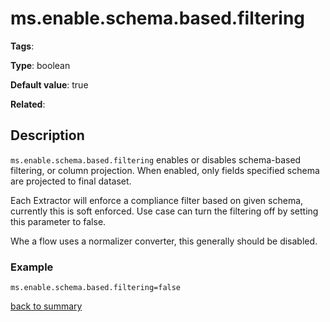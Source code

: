 # ms.enable.schema.based.filtering

**Tags**: 

**Type**: boolean

**Default value**: true

**Related**:

## Description

`ms.enable.schema.based.filtering` enables or disables schema-based filtering,
or column projection. When enabled, only fields specified schema 
are projected to final dataset. 

Each Extractor will enforce a compliance filter based on given schema, 
currently this is soft enforced. Use case can turn the filtering off by 
setting this parameter to false.

Whe a flow uses a normalizer converter, this generally should be disabled.

### Example

`ms.enable.schema.based.filtering=false`

[back to summary](https://github.com/linkedin/data-integration-library/blob/master/docs/parameters/summary.md#msenableschemabasedfiltering)

